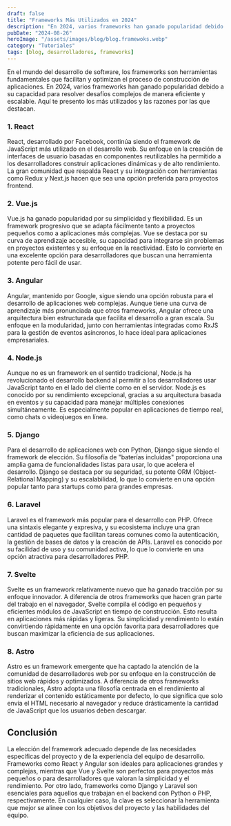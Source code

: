 ```yaml
---
draft: false
title: "Frameworks Más Utilizados en 2024"
description: "En 2024, varios frameworks han ganado popularidad debido a su capacidad para resolver desafíos complejos de manera eficiente y escalable. Aquí te presento los más utilizados."
pubDate: "2024-08-26"
heroImage: "/assets/images/blog/blog.framewoks.webp"
category: "Tutoriales"
tags: [blog, desarrolladores, frameworks]
---
```


En el mundo del desarrollo de software, los frameworks son herramientas fundamentales que facilitan y optimizan el proceso de construcción de aplicaciones. En 2024, varios frameworks han ganado popularidad debido a su capacidad para resolver desafíos complejos de manera eficiente y escalable. Aquí te presento los más utilizados y las razones por las que destacan.

### 1. **React**
React, desarrollado por Facebook, continúa siendo el framework de JavaScript más utilizado en el desarrollo web. Su enfoque en la creación de interfaces de usuario basadas en componentes reutilizables ha permitido a los desarrolladores construir aplicaciones dinámicas y de alto rendimiento. La gran comunidad que respalda React y su integración con herramientas como Redux y Next.js hacen que sea una opción preferida para proyectos frontend.

### 2. **Vue.js**
Vue.js ha ganado popularidad por su simplicidad y flexibilidad. Es un framework progresivo que se adapta fácilmente tanto a proyectos pequeños como a aplicaciones más complejas. Vue se destaca por su curva de aprendizaje accesible, su capacidad para integrarse sin problemas en proyectos existentes y su enfoque en la reactividad. Esto lo convierte en una excelente opción para desarrolladores que buscan una herramienta potente pero fácil de usar.

### 3. **Angular**
Angular, mantenido por Google, sigue siendo una opción robusta para el desarrollo de aplicaciones web complejas. Aunque tiene una curva de aprendizaje más pronunciada que otros frameworks, Angular ofrece una arquitectura bien estructurada que facilita el desarrollo a gran escala. Su enfoque en la modularidad, junto con herramientas integradas como RxJS para la gestión de eventos asíncronos, lo hace ideal para aplicaciones empresariales.

### 4. **Node.js**
Aunque no es un framework en el sentido tradicional, Node.js ha revolucionado el desarrollo backend al permitir a los desarrolladores usar JavaScript tanto en el lado del cliente como en el servidor. Node.js es conocido por su rendimiento excepcional, gracias a su arquitectura basada en eventos y su capacidad para manejar múltiples conexiones simultáneamente. Es especialmente popular en aplicaciones de tiempo real, como chats o videojuegos en línea.

### 5. **Django**
Para el desarrollo de aplicaciones web con Python, Django sigue siendo el framework de elección. Su filosofía de "baterías incluidas" proporciona una amplia gama de funcionalidades listas para usar, lo que acelera el desarrollo. Django se destaca por su seguridad, su potente ORM (Object-Relational Mapping) y su escalabilidad, lo que lo convierte en una opción popular tanto para startups como para grandes empresas.

### 6. **Laravel**
Laravel es el framework más popular para el desarrollo con PHP. Ofrece una sintaxis elegante y expresiva, y su ecosistema incluye una gran cantidad de paquetes que facilitan tareas comunes como la autenticación, la gestión de bases de datos y la creación de APIs. Laravel es conocido por su facilidad de uso y su comunidad activa, lo que lo convierte en una opción atractiva para desarrolladores PHP.

### 7. **Svelte**
Svelte es un framework relativamente nuevo que ha ganado tracción por su enfoque innovador. A diferencia de otros frameworks que hacen gran parte del trabajo en el navegador, Svelte compila el código en pequeños y eficientes módulos de JavaScript en tiempo de construcción. Esto resulta en aplicaciones más rápidas y ligeras. Su simplicidad y rendimiento lo están convirtiendo rápidamente en una opción favorita para desarrolladores que buscan maximizar la eficiencia de sus aplicaciones.

### 8. **Astro**
Astro es un framework emergente que ha captado la atención de la comunidad de desarrolladores web por su enfoque en la construcción de sitios web rápidos y optimizados. A diferencia de otros frameworks tradicionales, Astro adopta una filosofía centrada en el rendimiento al renderizar el contenido estáticamente por defecto, lo que significa que solo envía el HTML necesario al navegador y reduce drásticamente la cantidad de JavaScript que los usuarios deben descargar.

## Conclusión
La elección del framework adecuado depende de las necesidades específicas del proyecto y de la experiencia del equipo de desarrollo. Frameworks como React y Angular son ideales para aplicaciones grandes y complejas, mientras que Vue y Svelte son perfectos para proyectos más pequeños o para desarrolladores que valoran la simplicidad y el rendimiento. Por otro lado, frameworks como Django y Laravel son esenciales para aquellos que trabajan en el backend con Python o PHP, respectivamente. En cualquier caso, la clave es seleccionar la herramienta que mejor se alinee con los objetivos del proyecto y las habilidades del equipo.

